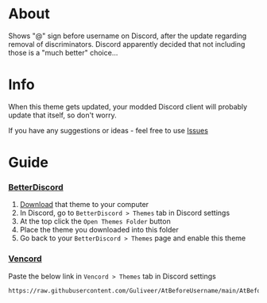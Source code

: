 # About
Shows "@" sign before username on Discord, after the update regarding removal of discriminators. Discord apparently decided that not including those is a "much better" choice...


# Info
When this theme gets updated, your modded Discord client will probably update that itself, so don't worry.

If you have any suggestions or ideas - feel free to use [Issues](https://github.com/Guliveer/AtBeforeUsername/issues)


# Guide

### [BetterDiscord](https://betterdiscord.app)
1. [Download](https://github.com/Guliveer/AtBeforeUsername/archive/refs/heads/main.zip) that theme to your computer
2. In Discord, go to `BetterDiscord > Themes` tab in Discord settings
3. At the top click the `Open Themes Folder` button
4. Place the theme you downloaded into this folder
5. Go back to your `BetterDiscord > Themes` page and enable this theme

### [Vencord](https://vencord.dev)
Paste the below link in `Vencord > Themes` tab in Discord settings
```
https://raw.githubusercontent.com/Guliveer/AtBeforeUsername/main/AtBeforeUsername.theme.css
```
